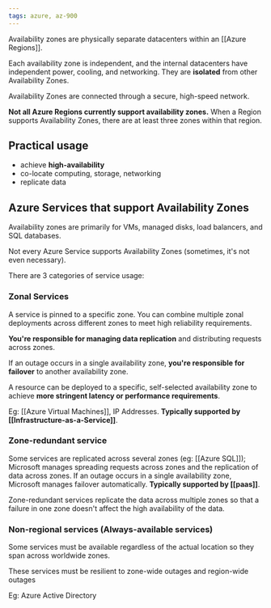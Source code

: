 ```yaml
---
tags: azure, az-900
---
```


Availability zones are physically separate datacenters within an [[Azure Regions]].

Each availability zone is independent, and the internal datacenters have independent power, cooling, and networking. They are **isolated** from other Availability Zones.

Availability Zones are connected through a secure, high-speed network.

**Not all Azure Regions currently support availability zones.** When a Region supports Availability Zones, there are at least three zones within that region.

## Practical usage

- achieve **high-availability**
- co-locate computing, storage, networking
- replicate data

## Azure Services that support Availability Zones

Availability zones are primarily for VMs, managed disks, load balancers, and SQL databases.

Not every Azure Service supports Availability Zones (sometimes, it's not even necessary).

There are 3 categories of service usage:

### Zonal Services

A service is pinned to a specific zone. You can combine multiple zonal deployments across different zones to meet high reliability requirements.

**You're responsible for managing data replication** and distributing requests across zones.

If an outage occurs in a single availability zone, **you're responsible for failover** to another availability zone.

A resource can be deployed to a specific, self-selected availability zone to achieve **more stringent latency or performance requirements**.

Eg: [[Azure Virtual Machines]], IP Addresses. **Typically supported by [[Infrastructure-as-a-Service]]**.

### Zone-redundant service

Some services are replicated across several zones (eg: [[Azure SQL]]); Microsoft manages spreading requests across zones and the replication of data across zones. If an outage occurs in a single availability zone, Microsoft manages failover automatically. **Typically supported by [[paas]]**.

Zone-redundant services replicate the data across multiple zones so that a failure in one zone doesn't affect the high availability of the data.

### Non-regional services (Always-available services)

Some services must be available regardless of the actual location so they span across worldwide zones.

These services must be resilient to zone-wide outages and region-wide outages

Eg: Azure Active Directory
